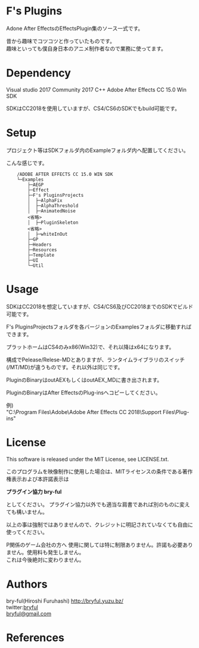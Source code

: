 # F's Plugins

Adone After EffectsのEffectsPlugin集のソース一式です。  
  
昔から趣味でコツコツと作っていたものです。  
趣味といっても僕自身日本のアニメ制作者なので業務に使ってます。


# Dependency

Visual studio 2017 Community 2017 C++
Adobe After Effects CC 15.0 Win SDK

SDKはCC2018を使用していますが、CS4/CS6のSDKでもbuild可能です。

# Setup
プロジェクト等はSDKフォルダ内のExampleフォルダ内へ配置してください。

こんな感じです。

        /ADOBE AFTER EFFECTS CC 15.0 WIN SDK  
        └─Examples  
            ├─AEGP  
            ├─Effect  
            ├─F's PluginsProjects  
            │  ├─AlphaFix  
            │  ├─AlphaThreshold  
            │  ├─AnimatedNoise  
            <省略>  
            │  ├─PluginSkeleton  
            <省略>  
            │  ├─whiteInOut  
            ├─GP 
            ├─Headers  
            ├─Resources  
            ├─Template  
            ├─UI  
            └─Util  

# Usage

SDKはCC2018を想定していますが、CS4/CS6及びCC2018までのSDKでビルド可能です。
  
F's PluginsProjectsフォルダを各バージョンのExamplesフォルダに移動すればできます。
  
プラットホームはCS4のみx86(Win32)で、それ以降はx64になります。

構成でPelease/Relese-MDとありますが、ランタイムライブラリのスイッチ(/MT/MD)が違うものです。それ以外は同じです。  
  
PluginのBinaryはoutAEXもしくはoutAEX_MDに書き出されます。  

PluginのBinaryはAfter EffectsのPlug-insへコピーしてください。  
  
例)  
"C:\Program Files\Adobe\Adobe After Effects CC 2018\Support Files\Plug-ins"


# License

This software is released under the MIT License, see LICENSE.txt. 
  
このプログラムを映像制作に使用した場合は、MITライセンスの条件である著作権表示および本許諾表示は  

**プラグイン協力 bry-ful**  

としてください。  プラグイン協力以外でも適当な肩書であれば別のものに変えても構いません。
  
以上の事は強制ではありませんので、クレジットに明記されていなくても自由に使ってください。 

P関係のゲーム会社の方へ 
使用に関しては特に制限ありません。許諾も必要ありません。使用料も発生しません。  
これは今後絶対に変わりません。



# Authors

bry-ful(Hiroshi Furuhashi) http://bryful.yuzu.bz/  
twitter:[bryful](https://twitter.com/bryful)  
bryful@gmail.com  

# References

